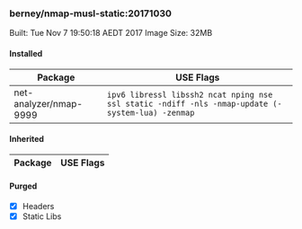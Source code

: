 ### berney/nmap-musl-static:20171030

Built: Tue Nov  7 19:50:18 AEDT 2017
Image Size: 32MB

#### Installed
Package | USE Flags
--------|----------
net-analyzer/nmap-9999 | `ipv6 libressl libssh2 ncat nping nse ssl static -ndiff -nls -nmap-update (-system-lua) -zenmap`
#### Inherited
Package | USE Flags
--------|----------
#### Purged
- [x] Headers
- [x] Static Libs
